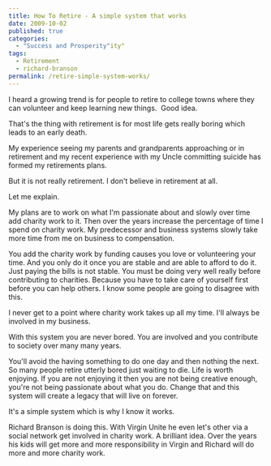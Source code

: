 ```yaml
---
title: How To Retire - A simple system that works
date: 2009-10-02
published: true
categories:
  - "Success and Prosperity"ity"
tags:
  - Retirement
  - richard-branson
permalink: /retire-simple-system-works/
---
```

I heard a growing trend is for people to retire to college towns where they can volunteer and keep learning new things.  Good idea.

That's the thing with retirement is for most life gets really boring which leads to an early death.

My experience seeing my parents and grandparents approaching or in retirement and my recent experience with my Uncle committing suicide has formed my retirements plans.

But it is not really retirement. I don't believe in retirement at all.

Let me explain.

My plans are to work on what I'm passionate about and slowly over time add charity work to it. Then over the years increase the percentage of time I spend on charity work. My predecessor and business systems slowly take more time from me on business to compensation.

You add the charity work by funding causes you love or volunteering your time. And you only do it once you are stable and are able to afford to do it.  Just paying the bills is not stable. You must be doing very well really before contributing to charities. Because you have to take care of yourself first before you can help others. I know some people are going to disagree with this.

I never get to a point where charity work takes up all my time. I'll always be involved in my business.

With this system you are never bored. You are involved and you contribute to society over many many years.

You'll avoid the having something to do one day and then nothing the next. So many people retire utterly bored just waiting to die. Life is worth enjoying. If you are not enjoying it then you are not being creative enough, you're not being passionate about what you do. Change that and this system will create a legacy that will live on forever.

It's a simple system which is why I know it works.

Richard Branson is doing this. With Virgin Unite he even let's other via a social network get involved in charity work. A brilliant idea. Over the years his kids will get more and more responsibility in Virgin and Richard will do more and more charity work.
